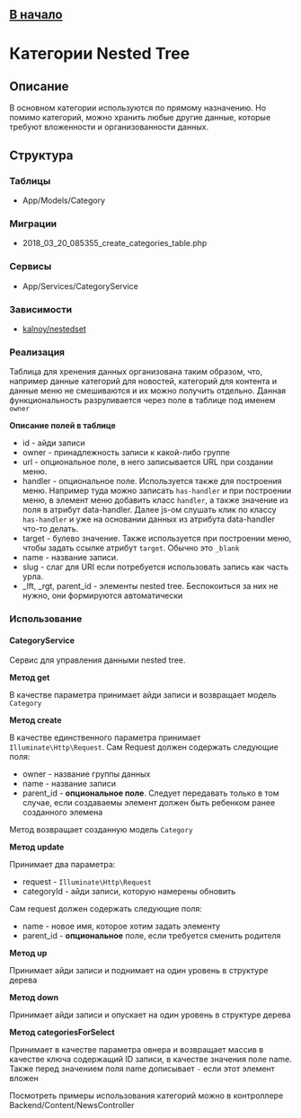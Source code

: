 [В начало](../index.md)
---

# Категории Nested Tree

## Описание

В основном категории используются по прямому назначению. 
Но помимо категорий, можно хранить любые другие данные, 
которые требуют вложенности и организованности данных.

## Структура

### Таблицы

* App/Models/Category

### Миграции

* 2018_03_20_085355_create_categories_table.php

### Сервисы

* App/Services/CategoryService

### Зависимости

* [kalnoy/nestedset](https://packagist.org/packages/kalnoy/nestedset)

### Реализация

Таблица для хренения данных организована таким образом, что, например 
данные категорий для новостей, категорий для контента и данные 
меню не смешиваются и их можно получить отдельно. Данная функциональность 
разруливается через поле в таблице под именем `owner`

**Описание полей в таблице**

* id - айди записи
* owner - принадлежность записи к какой-либо группе
* url - опциональное поле, в него записывается URL при создании меню.
* handler - опциональное поле. Используется также для построения 
меню. Например туда можно записать `has-handler` и при 
построении меню, в элемент меню добавить класс `handler`, а также значение из 
поля в атрибут data-handler. Далее js-ом слушать клик по классу `has-handler` и 
уже на основании данных из атрибута data-handler что-то делать.
* target - булево значение. Также используется при построении меню, 
чтобы задать ссылке атрибут `target`. Обычно это `_blank`
* name - название записи. 
* slug - слаг для URI если потребуется использовать запись как часть урла.
* _lft, _rgt, parent_id - элементы nested tree. Беспокоиться за них не нужно, 
они формируются автоматически

### Использование

#### CategoryService

Сервис для управления данными nested tree.

**Метод get**

В качестве параметра принимает айди записи и возвращает модель `Category`

**Метод create**

В качестве единственного параметра принимает `Illuminate\Http\Request`. 
Сам Request должен содержать следующие поля:

* owner - название группы данных
* name - название записи
* parent_id - **опциональное поле**. Следует передавать только в том случае, 
если создаваемы элемент должен быть ребенком ранее созданного элемена

Метод возвращает созданную модель `Category`

**Метод update**

Принимает два параметра:

* request - `Illuminate\Http\Request`
* categoryId - айди записи, которую намерены обновить

Сам request должен содержать следующие поля:

* name - новое имя, которое хотим задать элементу
* parent_id - **опциональное** поле, если требуется сменить родителя

**Метод up**

Принимает айди записи и поднимает на один уровень в структуре дерева

**Метод down**

Принимает айди записи и опускает на один уровень в структуре дерева

**Метод categoriesForSelect**

Принимает в качестве параметра овнера и возвращает массив в 
качестве ключа содержащий ID записи, в качестве значения поле name. Также перед значением 
поля name дописывает `-` если этот элемент вложен


Посмотреть примеры использования категорий можно в контроллере Backend/Content/NewsController
